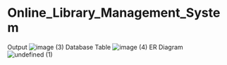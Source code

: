 # Online_Library_Management_System
Output
![image (3)](https://github.com/user-attachments/assets/dca9cb3c-2503-4b07-8886-a12325dd78e3)
Database Table
![image (4)](https://github.com/user-attachments/assets/8ae8d43e-4180-417f-843e-9768fb485c59)
ER Diagram
![undefined (1)](https://github.com/user-attachments/assets/6b8fcf03-d57c-4708-8d4f-1a3f3878d1ab)


